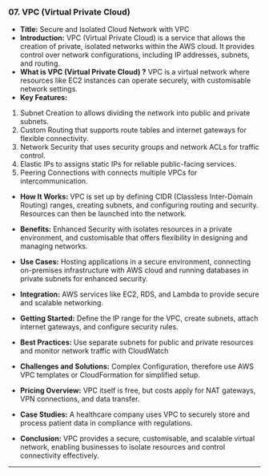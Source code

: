 ### 07. VPC (Virtual Private Cloud)


* **Title:** Secure and Isolated Cloud Network with VPC
&nbsp;
* **Introduction:**
VPC (Virtual Private Cloud) is a service that allows the creation of private, isolated networks within the AWS cloud. It provides control over network configurations, including IP addresses, subnets, and routing.
&nbsp;
* **What is VPC (Virtual Private Cloud) ?**
VPC is a virtual network where resources like EC2 instances can operate securely, with customisable network settings.
&nbsp;
* **Key Features:**
1. Subnet Creation to allows dividing the network into public and private subnets.
2. Custom Routing that supports route tables and internet gateways for flexible connectivity.
3. Network Security that uses security groups and network ACLs for traffic control.
4. Elastic IPs to assigns static IPs for reliable public-facing services.
5. Peering Connections with connects multiple VPCs for intercommunication.
* **How It Works:**
VPC is set up by defining CIDR (Classless Inter-Domain Routing) ranges, creating subnets, and configuring routing and security. Resources can then be launched into the network.
&nbsp;
* **Benefits:**
Enhanced Security with isolates resources in a private environment, and customisable that offers flexibility in designing and managing networks.
&nbsp;
* **Use Cases:**
Hosting applications in a secure environment, connecting on-premises infrastructure with AWS cloud and running databases in private subnets for enhanced security.
&nbsp;

* **Integration:**
AWS services like EC2, RDS, and Lambda to provide secure and scalable networking.
&nbsp;
* **Getting Started:**
Define the IP range for the VPC, create subnets, attach internet gateways, and configure security rules.
&nbsp;
* **Best Practices:**
Use separate subnets for public and private resources and monitor network traffic with CloudWatch
&nbsp;
* **Challenges and Solutions:**
Complex Configuration, therefore use AWS VPC templates or CloudFormation for simplified setup.
&nbsp;
* **Pricing Overview:**
VPC itself is free, but costs apply for NAT gateways, VPN connections, and data transfer.
&nbsp;
* **Case Studies:**
A healthcare company uses VPC to securely store and process patient data in compliance with regulations.
&nbsp;
* **Conclusion:**
VPC provides a secure, customisable, and scalable virtual network, enabling businesses to isolate resources and control connectivity effectively.
********